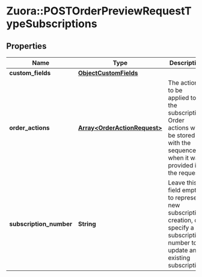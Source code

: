 # Zuora::POSTOrderPreviewRequestTypeSubscriptions

## Properties
Name | Type | Description | Notes
------------ | ------------- | ------------- | -------------
**custom_fields** | [**ObjectCustomFields**](ObjectCustomFields.md) |  | [optional] 
**order_actions** | [**Array&lt;OrderActionRequest&gt;**](OrderActionRequest.md) | The actions to be applied to the subscription. Order actions will be stored with the sequence when it was provided in the request. | [optional] 
**subscription_number** | **String** | Leave this field empty to represent new subscription creation, or specify a subscription number to update an existing subscription.  | [optional] 



